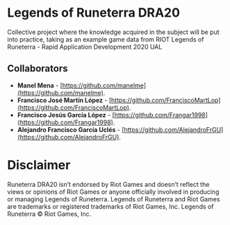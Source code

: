 # Legends of Runeterra DRA20
Collective project where the knowledge acquired in the subject will be put into practice, taking as an example game data from RIOT Legends of Runeterra - Rapid Application Development 2020 UAL

## Collaborators

* **Manel Mena** -  [https://github.com/manelme](https://github.com/manelme).
* **Francisco José Martín López** - [https://github.com/FranciscoMartLop](https://github.com/FranciscoMartLop).
* **Francisco Jesús García López** -  [https://github.com/Frangar1998](https://github.com/Frangar1998).
* **Alejandro Francisco García Uclés** -  [https://github.com/AlejandroFrGU](https://github.com/AlejandroFrGU).

# Disclaimer

Runeterra DRA20 isn’t endorsed by Riot Games and doesn’t reflect the views or opinions of Riot Games or anyone officially involved in producing or managing Legends of Runeterra. Legends of Runeterra and Riot Games are trademarks or registered trademarks of Riot Games, Inc. Legends of Runeterra © Riot Games, Inc.
